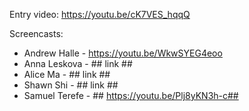 Entry video: https://youtu.be/cK7VES_hqqQ

Screencasts:
 - Andrew Halle - https://youtu.be/WkwSYEG4eoo
 - Anna Leskova - ## link ##
 - Alice Ma - ## link ##
 - Shawn Shi - ## link ##
 - Samuel Terefe - ## https://youtu.be/Plj8yKN3h-c##
